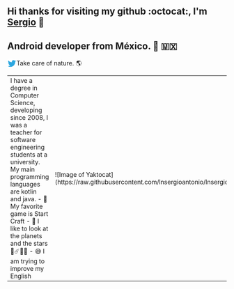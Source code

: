 ## Hi thanks for visiting my github :octocat:, I'm [Sergio](https://lnserggoantonio.github.io) 👋
## Android developer from México. 📱 :mexico:

<a href="https://twitter.com/lnsergioantonio">
  <img align="left" alt="Sergio Antonio | Twitter" width="21px" src="https://raw.githubusercontent.com/lnsergioantonio/lnsergioantonio/master/assets/twitter.svg" />
</a>

Take care of nature. 🌎

<table>
    <tr>
        <td>
            I have a degree in Computer Science, developing since 2008, I was a teacher for software engineering students at a university. My main programming languages are kotlin and java.
            - 👾 My favorite game is Start Craft
            - 🔭 I like to look at the planets and the stars 🌌☄️🌠🌖
            - 😅 I am trying to improve my English 
        </td>
        <td>
            ![Image of Yaktocat](https://raw.githubusercontent.com/lnsergioantonio/lnsergioantonio/master/assets/AS_hello_world.png)
        </td>
    </tr>
</table>
